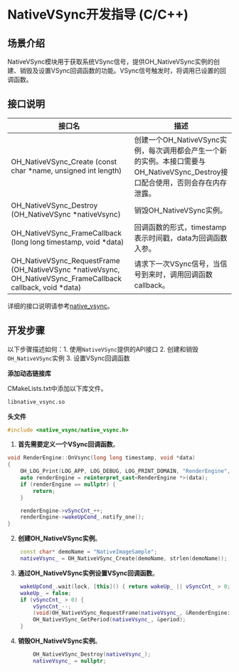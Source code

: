 # NativeVSync开发指导 (C/C++)

## 场景介绍

NativeVSync模块用于获取系统VSync信号，提供OH_NativeVSync实例的创建、销毁及设置VSync回调函数的功能。VSync信号触发时，将调用已设置的回调函数。

## 接口说明

| 接口名 | 描述 | 
| -------- | -------- |
| OH_NativeVSync_Create (const char \*name, unsigned int length) | 创建一个OH_NativeVSync实例，每次调用都会产生一个新的实例。本接口需要与OH_NativeVSync_Destroy接口配合使用，否则会存在内存泄露。 |
| OH_NativeVSync_Destroy (OH_NativeVSync \*nativeVsync) | 销毁OH_NativeVSync实例。 | 
| OH_NativeVSync_FrameCallback (long long timestamp, void \*data) | 回调函数的形式，timestamp表示时间戳，data为回调函数入参。 | 
| OH_NativeVSync_RequestFrame (OH_NativeVSync \*nativeVsync, OH_NativeVSync_FrameCallback callback, void \*data) | 请求下一次VSync信号，当信号到来时，调用回调函数callback。 | 

详细的接口说明请参考[native_vsync](../reference/apis-arkgraphics2d/capi-nativevsync.md)。

## 开发步骤

以下步骤描述如何：1. 使用`NativeVSync`提供的API接口 2. 创建和销毁`OH_NativeVSync`实例 3. 设置VSync回调函数

**添加动态链接库**

CMakeLists.txt中添加以下库文件。
```txt
libnative_vsync.so
```

**头文件**
```c++
#include <native_vsync/native_vsync.h>
```

1. **首先需要定义一个VSync回调函数**。
    <!-- @[vsync_callback](https://gitcode.com/openharmony/applications_app_samples/blob/master/code/DocsSample/graphic/NdkNativeImage/entry/src/main/cpp/render/render_engine.cpp) -->

``` C++
void RenderEngine::OnVsync(long long timestamp, void *data)
{
    OH_LOG_Print(LOG_APP, LOG_DEBUG, LOG_PRINT_DOMAIN, "RenderEngine", "OnVsync %{public}lld.", timestamp);
    auto renderEngine = reinterpret_cast<RenderEngine *>(data);
    if (renderEngine == nullptr) {
        return;
    }

    renderEngine->vSyncCnt_++;
    renderEngine->wakeUpCond_.notify_one();
}
```


2. **创建OH_NativeVSync实例**。
    <!-- @[create_vsync](https://gitcode.com/openharmony/applications_app_samples/blob/master/code/DocsSample/graphic/NdkNativeImage/entry/src/main/cpp/render/render_engine.cpp) -->

``` C++
    const char* demoName = "NativeImageSample";
    nativeVsync_ = OH_NativeVSync_Create(demoName, strlen(demoName));
```


3. **通过OH_NativeVSync实例设置VSync回调函数**。
    <!-- @[request_vsync](https://gitcode.com/openharmony/applications_app_samples/blob/master/code/DocsSample/graphic/NdkNativeImage/entry/src/main/cpp/render/render_engine.cpp) -->

``` C++
    wakeUpCond_.wait(lock, [this]() { return wakeUp_ || vSyncCnt_ > 0; });
    wakeUp_ = false;
    if (vSyncCnt_ > 0) {
        vSyncCnt_--;
        (void)OH_NativeVSync_RequestFrame(nativeVsync_, &RenderEngine::OnVsync, this);
        OH_NativeVSync_GetPeriod(nativeVsync_, &period);
    }
```


4. **销毁OH_NativeVSync实例**。
    <!-- @[destroy_vsync](https://gitcode.com/openharmony/applications_app_samples/blob/master/code/DocsSample/graphic/NdkNativeImage/entry/src/main/cpp/render/render_engine.cpp) -->

``` C++
        OH_NativeVSync_Destroy(nativeVsync_);
        nativeVsync_ = nullptr;
```
